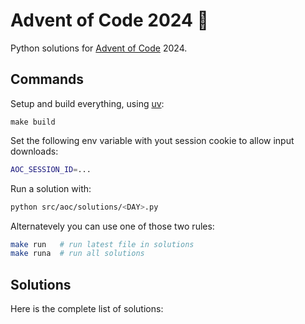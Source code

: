 # Advent of Code 2024 :christmas_tree:

Python solutions for [Advent of Code](https://adventofcode.com/) 2024.

## Commands

Setup and build everything, using [uv](https://github.com/astral-sh/uv):

```
make build
```

Set the following env variable with yout session cookie to allow input downloads: 

```sh
AOC_SESSION_ID=...
```

Run a solution with: 

```sh
python src/aoc/solutions/<DAY>.py
```

Alternatevely you can use one of those two rules:

```sh
make run   # run latest file in solutions
make runa  # run all solutions
```

## Solutions

Here is the complete list of solutions:

